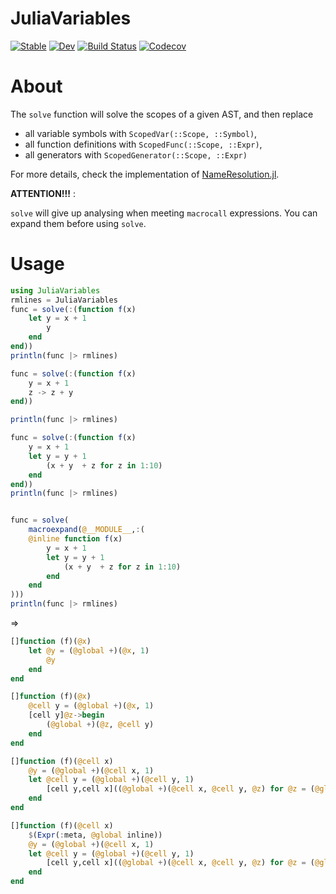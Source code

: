 # JuliaVariables

[![Stable](https://img.shields.io/badge/docs-stable-blue.svg)](https://thautwarm.github.io/JuliaVariables.jl/stable)
[![Dev](https://img.shields.io/badge/docs-dev-blue.svg)](https://thautwarm.github.io/JuliaVariables.jl/dev)
[![Build Status](https://travis-ci.com/thautwarm/JuliaVariables.jl.svg?branch=master)](https://travis-ci.com/thautwarm/JuliaVariables.jl)
[![Codecov](https://codecov.io/gh/thautwarm/JuliaVariables.jl/branch/master/graph/badge.svg)](https://codecov.io/gh/thautwarm/JuliaVariables.jl)


About
=============

The `solve` function will solve the scopes of a given AST,
and then replace

- all variable symbols with `ScopedVar(::Scope, ::Symbol)`,
- all function definitions with `ScopedFunc(::Scope, ::Expr)`,
- all generators with `ScopedGenerator(::Scope, ::Expr)`

For more details, check the implementation of [NameResolution.jl](https://github.com/thautwarm/NameResolution.jl).


**ATTENTION!!!** :

`solve` will give up analysing when meeting `macrocall` expressions. You can expand them before using
`solve`.

Usage
==========

```julia
using JuliaVariables
rmlines = JuliaVariables
func = solve(:(function f(x)
    let y = x + 1
        y
    end
end))
println(func |> rmlines)

func = solve(:(function f(x)
    y = x + 1
    z -> z + y
end))

println(func |> rmlines)

func = solve(:(function f(x)
    y = x + 1
    let y = y + 1
        (x + y  + z for z in 1:10)
    end
end))
println(func |> rmlines)


func = solve(
    macroexpand(@__MODULE__,:(
    @inline function f(x)
        y = x + 1
        let y = y + 1
            (x + y  + z for z in 1:10)
        end
    end
)))
println(func |> rmlines)
```

=>

```julia
[]function (f)(@x)
    let @y = (@global +)(@x, 1)
        @y
    end
end

[]function (f)(@x)
    @cell y = (@global +)(@x, 1)
    [cell y]@z->begin
        (@global +)(@z, @cell y)
    end
end

[]function (f)(@cell x)
    @y = (@global +)(@cell x, 1)
    let @cell y = (@global +)(@cell y, 1)
        [cell y,cell x]((@global +)(@cell x, @cell y, @z) for @z = (@global :)(1, 10))
    end
end

[]function (f)(@cell x)
    $(Expr(:meta, @global inline))
    @y = (@global +)(@cell x, 1)
    let @cell y = (@global +)(@cell y, 1)
        [cell y,cell x]((@global +)(@cell x, @cell y, @z) for @z = (@global :)(1, 10))
    end
end

```
